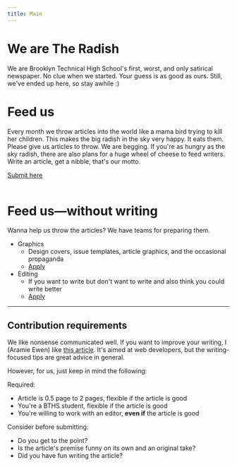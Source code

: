 ```yaml
---
title: Main
---
```

# We are The Radish

We are Brooklyn Technical High School's first, worst, and only satirical newspaper. No clue when we started. Your guess is as good as ours. Still, we've ended up here, so stay awhile :)

# Feed us

Every month we throw articles into the world like a mama bird trying to kill her children. This makes the big radish in the sky very happy. It eats them. Please give us articles to throw. We are begging.
If you're as hungry as the sky radish, there are also plans for a huge wheel of cheese to feed writers. Write an article, get a nibble, that's our motto.  

<div class="submission-form-link"><a target="_blank" rel="noreferrer" href="https://forms.gle/34NWUt4XUdzP2mjAA">Submit here</a></div>

<br/>

# Feed us—without writing

Wanna help us throw the articles? We have teams for preparing them.
- Graphics
     - Design covers, issue templates, article graphics, and the occasional propaganda
     - <div class="submission-form-link"><a target="_blank" rel="noreferrer" href="https://forms.gle/NvD5E9xFRigdYuhGA">Apply</a></div>
- Editing
     - If you want to write but don't want to write and also think you could write better
     - <div class="submission-form-link"><a target="_blank" rel="noreferrer" href="https://forms.gle/do2BrZXH7nMuZioB9">Apply</a></div>

<hr>

## Contribution requirements

We like nonsense communicated well. If you want to improve your writing, I (Aramie Ewen) like [this article](https://alistapart.com/article/so-you-want-to-write-an-article/). It's aimed at web developers, but the writing-focused tips are great advice in general.

However, for us, just keep in mind the following:

Required:
- Article is 0.5 page to 2 pages, flexible if the article is good
- You're a BTHS student, flexible if the article is good
- You're willing to work with an editor, **even if** the article is good



Consider before submitting:
- Do you get to the point?
- Is the article's premise funny on its own and an original take?
- Did you have fun writing the article?

